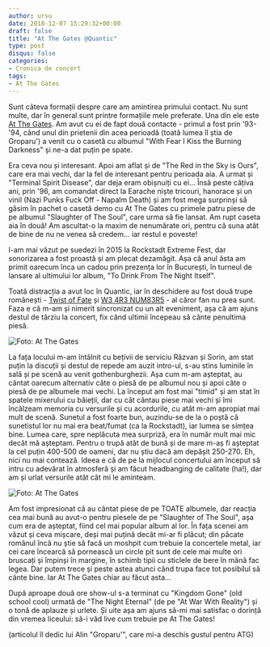 ```yaml
---
author: ursu
date: 2018-12-07 15:29:32+00:00
draft: false
title: "At The Gates @Quantic"
type: post
disqus: false
categories:
- Cronica de concert
tags:
- At The Gates
---
```

Sunt câteva formații despre care am amintirea primului contact. Nu sunt multe, dar în general sunt printre formațiile mele preferate. Una din ele este [At The Gates](/tags/at-the-gates). Am avut cu ei de fapt două contacte - primul a fost prin '93-'94, când unul din prietenii din acea perioadă (toată lumea îl știa de Groparu') a venit cu o casetă cu albumul "With Fear I Kiss the Burning Darkness" și ne-a dat puțin pe spate.

Era ceva nou și interesant. Apoi am aflat și de "The Red in the Sky is Ours", care era mai vechi, dar la fel de interesant pentru perioada aia. A urmat și "Terminal Spirit Disease", dar deja eram obișnuiți cu ei... Însă peste câțiva ani, prin '96, am comandat direct la Earache niște tricouri, hanorace și un vinil (Nazi Punks Fuck Off - Napalm Death) și am fost mega surprinși să găsim în pachet o casetă demo cu At The Gates cu primele patru piese de pe albumul "Slaughter of The Soul", care urma să fie lansat. Am rupt caseta aia în două! Am ascultat-o la maxim de nenumărate ori, pentru că suna atât de bine de nu ne venea să credem... iar restul e poveste!

I-am mai văzut pe suedezi în 2015 la Rockstadt Extreme Fest, dar sonorizarea a fost proastă și am plecat dezamăgit. Așa că anul ăsta am primit oarecum înca un cadou prin prezența lor în București, în turneul de lansare al ultimului lor album, "To Drink From The Night Itself".

Toată distracția a avut loc în Quantic, iar în deschidere au fost două trupe românești - [Twist of Fate](https://www.facebook.com/TwistofFateband/) și [W3 4R3 NUM83R5](https://www.facebook.com/wearenumbers.band/) - al căror fan nu prea sunt. Faza e că m-am și nimerit sincronizat cu un alt eveniment, așa că am ajuns destul de târziu la concert, fix când ultimii începeau să cânte penultima piesă.

![Foto: At The Gates](/img/atg-ceva.jpg)

La fața locului m-am întâlnit cu bețivii de serviciu Răzvan și Sorin, am stat puțin la discuții și destul de repede am auzit intro-ul, s-au stins luminile în sală și pe scenă au venit gothenburghezii. Așa cum m-am așteptat, au căntat oarecum alternativ câte o piesă de pe albumul nou și apoi câte o piesă de pe albumele mai vechi. La început am fost mai "timid" și am stat în spatele mixerului cu băieții, dar cu cât cântau piese mai vechi și îmi încălzeam memoria cu versurile și cu acordurile, cu atât m-am apropiat mai mult de scenă. Sunetul a fost foarte bun, auzindu-se de la o poștă că sunetistul lor nu mai era beat/fumat (ca la Rockstadt), iar lumea se simțea bine. Lumea care, spre neplăcuta mea surpriză, era în număr mult mai mic decât mă așteptam. Pentru o trupă atât de bună și de mare m-aș fi așteptat la cel puțin 400-500 de oameni, dar nu știu dacă am depășit 250-270. Eh, nici nu mai contează. Ideea e că de pe la mijlocul concertului am început să intru cu adevărat în atmosferă și am făcut headbanging de calitate (ha!), dar am și urlat versurile atât cât mi le aminteam.

![Foto: At The Gates](/img/atg-final.jpg)

Am fost impresionat că au cântat piese de pe TOATE albumele, dar reacția cea mai bună au avut-o pentru piesele de pe "Slaughter of The Soul", așa cum era de așteptat, fiind cel mai popular album al lor. În fața scenei am văzut și ceva mișcare, deși mai puțină decât mi-ar fi plăcut; din păcate românul încă nu știe să facă un moshpit cum trebuie la concertele metal, iar cei care încearcă să pornească un circle pit sunt de cele mai multe ori bruscați și împinși în margine, în schimb tipii cu sticlele de bere în mână fac legea. Dar putem trece și peste astea atunci când trupa face tot posibilul să cânte bine. Iar At The Gates chiar au făcut asta...

După aproape două ore show-ul s-a terminat cu "Kingdom Gone" (old school cool) urmată de "The Night Eternal" (de pe "At War With Reality") și o tonă de aplauze și urlete. Și uite așa am ajuns să-mi mai satisfac o dorință din vremea liceului: să-i văd live cum trebuie pe At The Gates!

(articolul îl dedic lui Alin "Groparu'", care mi-a deschis gustul pentru ATG)
